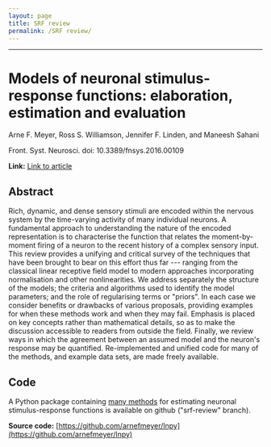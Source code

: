 ```yaml
---
layout: page
title: SRF review
permalink: /SRF review/
---
```


---

# Models of neuronal stimulus-response functions: elaboration, estimation and evaluation

Arne F. Meyer, Ross S. Williamson, Jennifer F. Linden, and Maneesh Sahani

Front. Syst. Neurosci. doi: 10.3389/fnsys.2016.00109 

**Link:** [Link to article](http://journal.frontiersin.org/article/10.3389/fnsys.2016.00109/abstract)

## Abstract
Rich, dynamic, and dense sensory stimuli are encoded within the
nervous system by the time-varying activity of many individual neurons.
A fundamental approach to understanding the nature of the encoded
representation is to characterise the function that relates the
moment-by-moment firing of a neuron to the recent history of a complex
sensory input.
This review provides a unifying and critical survey of the techniques
that have been brought to bear on this effort thus far --- ranging
from the classical linear receptive field model to modern approaches
incorporating normalisation and other nonlinearities.
We address separately the structure of the models; the criteria and
algorithms used to identify the model parameters; and the role of
regularising terms or "priors".  In each case we consider benefits
or drawbacks of various proposals, providing examples for when these
methods work and when they may fail. Emphasis is placed on key
concepts rather than mathematical details, so as to make the
discussion accessible to readers from outside the field.
Finally, we review ways in which the agreement between an assumed
model and the neuron's response may be quantified.
Re-implemented and unified code for many of the methods, and example
data sets, are made freely available.

## Code
A Python package containing [many methods](http://www.frontiersin.org/files/Articles/223015/fnsys-10-00109-HTML/image_m/fnsys-10-00109-t001.jpg) 
for estimating neuronal stimulus-response functions is available on github ("srf-review" branch).

**Source code:** [https://github.com/arnefmeyer/lnpy](https://github.com/arnefmeyer/lnpy)

